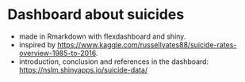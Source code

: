 # Dashboard about suicides 
- made in Rmarkdown with flexdashboard and shiny.
- inspired by https://www.kaggle.com/russellyates88/suicide-rates-overview-1985-to-2016.
- introduction, conclusion and references in the dashboard: https://nslm.shinyapps.io/suicide-data/
